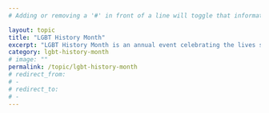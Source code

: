 ```yaml
---
# Adding or removing a '#' in front of a line will toggle that information off and on from being processed. 

layout: topic
title: "LGBT History Month"
excerpt: "LGBT History Month is an annual event celebrating the lives so LGBT+ people."
category: lgbt-history-month
# image: ""
permalink: /topic/lgbt-history-month
# redirect_from: 
# - 
# redirect_to: 
# - 
---
```


